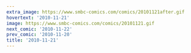 ```yaml
---
extra_image: https://www.smbc-comics.com/comics/20101121after.gif
hovertext: '2010-11-21'
image: https://www.smbc-comics.com/comics/20101121.gif
next_comic: '2010-11-22'
prev_comic: '2010-11-20'
title: '2010-11-21'
---
```


